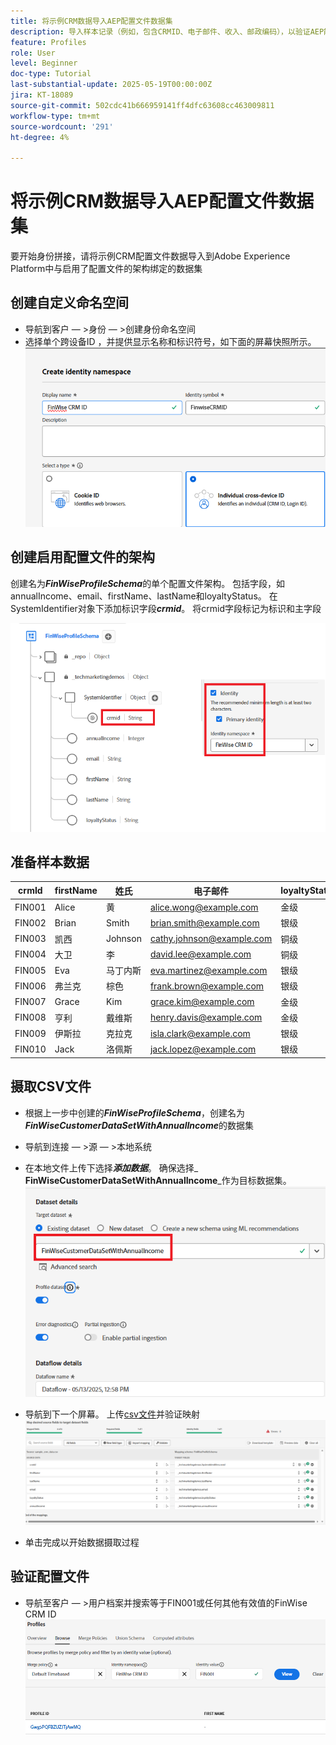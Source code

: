 ```yaml
---
title: 将示例CRM数据导入AEP配置文件数据集
description: 导入样本记录（例如，包含CRMID、电子邮件、收入、邮政编码），以验证AEP能否根据共享标识符（如ECID）将这些用户档案与匿名Web访客正确拼合。
feature: Profiles
role: User
level: Beginner
doc-type: Tutorial
last-substantial-update: 2025-05-19T00:00:00Z
jira: KT-18089
source-git-commit: 502cdc41b666959141ff4dfc63608cc463009811
workflow-type: tm+mt
source-wordcount: '291'
ht-degree: 4%

---
```


# 将示例CRM数据导入AEP配置文件数据集

要开始身份拼接，请将示例CRM配置文件数据导入到Adobe Experience Platform中与启用了配置文件的架构绑定的数据集

## 创建自定义命名空间

* 导航到客户 — >身份 — >创建身份命名空间
* 选择单个跨设备ID ，并提供显示名称和标识符号，如下面的屏幕快照所示。
  ![自定义命名空间](assets/custom-namespace.png)

## 创建启用配置文件的架构

创建名为&#x200B;**_FinWiseProfileSchema_**&#x200B;的单个配置文件架构。 包括字段，如annualIncome、email、firstName、lastName和loyaltyStatus。
在SystemIdentifier对象下添加标识字段&#x200B;**_crmid_**。 将crmid字段标记为标识和主字段


![配置文件架构](assets/finwise-profile-schema.png)

## 准备样本数据

| crmId | firstName | 姓氏 | 电子邮件 | loyaltyStatus | 年收入 |
|--------|-----------|----------|---------------------------|---------------|--------------|
| FIN001 | Alice | 黄 | alice.wong@example.com | 金级 | 336104 |
| FIN002 | Brian | Smith | brian.smith@example.com | 银级 | 191065 |
| FIN003 | 凯西 | Johnson | cathy.johnson@example.com | 铜级 | 117015 |
| FIN004 | 大卫 | 李 | david.lee@example.com | 铜级 | 61869 |
| FIN005 | Eva | 马丁内斯 | eva.martinez@example.com | 银级 | 191371 |
| FIN006 | 弗兰克 | 棕色 | frank.brown@example.com | 银级 | 196132 |
| FIN007 | Grace | Kim | grace.kim@example.com | 金级 | 309851 |
| FIN008 | 亨利 | 戴维斯 | henry.davis@example.com | 金级 | 318378 |
| FIN009 | 伊斯拉 | 克拉克 | isla.clark@example.com | 银级 | 181776 |
| FIN010 | Jack | 洛佩斯 | jack.lopez@example.com | 银级 | 186643 |

## 摄取CSV文件

* 根据上一步中创建的&#x200B;**_FinWiseProfileSchema_**，创建名为&#x200B;**_FinWiseCustomerDataSetWithAnnualIncome_**&#x200B;的数据集

* 导航到连接 — >源 — >本地系统
* 在本地文件上传下选择&#x200B;**_添加数据_**。 确保选择&#x200B;_&#x200B;**FinWiseCustomerDataSetWithAnnualIncome**&#x200B;_作为目标数据集。
  ![摄取 — csv](assets/ingest-csv-into-dataset.png)
* 导航到下一个屏幕。 上传[csv文件](assets/sample_crm_data.csv)并验证映射
  ![映射](assets/mappings.png)

* 单击完成以开始数据摄取过程

## 验证配置文件

* 导航至客户 — >用户档案并搜索等于FIN001或任何其他有效值的FinWise CRM ID
  ![验证配置文件](assets/verify-profiles.png)
